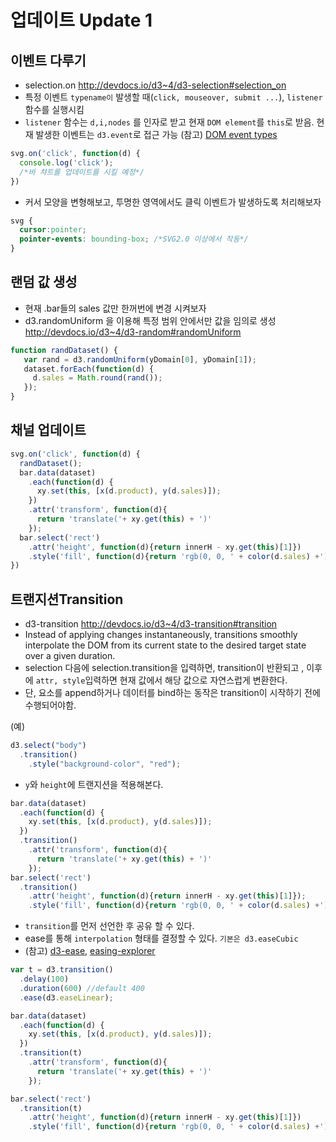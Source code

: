 업데이트 Update 1
===

이벤트 다루기
---
- selection.on http://devdocs.io/d3~4/d3-selection#selection_on
- 특정 이벤트 `typename이` 발생할 때(`click, mouseover, submit ...`), `listener` 함수를 실행시킴
- `listener` 함수는 `d,i,nodes` 를 인자로 받고 현재 `DOM element`를 `this`로 받음. 현재 발생한 이벤트는 `d3.event`로 접근 가능
(참고) [DOM event types](https://developer.mozilla.org/en-US/docs/Web/Events#Standard_events)

```javascript
svg.on('click', function(d) {
  console.log('click');
  /*바 챠트를 업데이트를 시킬 예정*/
})
```

- 커서 모양을 변형해보고, 투명한 영역에서도 클릭 이벤트가 발생하도록 처리해보자
```css
svg {
  cursor:pointer;
  pointer-events: bounding-box; /*SVG2.0 이상에서 작동*/
}
```

랜덤 값 생성
---
- 현재 .bar들의 sales 값만 한꺼번에 변경 시켜보자
- d3.randomUniform 을 이용해 특정 범위 안에서만 값을 임의로 생성 http://devdocs.io/d3~4/d3-random#randomUniform

```javascript
function randDataset() {
   var rand = d3.randomUniform(yDomain[0], yDomain[1]);
   dataset.forEach(function(d) {
     d.sales = Math.round(rand());
   });
}
```


채널 업데이트
---

```javascript
svg.on('click', function(d) {
  randDataset();
  bar.data(dataset)
    .each(function(d) {
      xy.set(this, [x(d.product), y(d.sales)]);
    })
    .attr('transform', function(d){
      return 'translate('+ xy.get(this) + ')'
    });
  bar.select('rect')
    .attr('height', function(d){return innerH - xy.get(this)[1]})
    .style('fill', function(d){return 'rgb(0, 0, ' + color(d.sales) +')'});
})

```


트랜지션Transition
---
- d3-transition http://devdocs.io/d3~4/d3-transition#transition
-  Instead of applying changes instantaneously, transitions smoothly interpolate the DOM from its current state to the desired target state over a given duration.
- selection 다음에 selection.transition을 입력하면, transition이 반환되고 , 이후에  `attr, style`입력하면 현재 값에서 해당 값으로 자연스럽게 변환한다.
- 단, 요소를 append하거나 데이터를 bind하는 동작은 transition이 시작하기 전에 수행되어야함.

(예)
```javascript
d3.select("body")
  .transition()
    .style("background-color", "red");
```

- `y`와 `height`에 트랜지션을 적용해본다.
```javascript
bar.data(dataset)
  .each(function(d) {
    xy.set(this, [x(d.product), y(d.sales)]);
  })
  .transition()
    .attr('transform', function(d){
      return 'translate('+ xy.get(this) + ')'
    });
bar.select('rect')
  .transition()
    .attr('height', function(d){return innerH - xy.get(this)[1]});
    .style('fill', function(d){return 'rgb(0, 0, ' + color(d.sales) +')'});
```

- `transition`를 먼저 선언한 후 공유 할 수 있다.
- ease를 통해 `interpolation` 형태를 결정할 수 있다. `기본은 d3.easeCubic`
 - (참고) [d3-ease](http://devdocs.io/d3~4/d3-ease), [easing-explorer](http://bl.ocks.org/mbostock/248bac3b8e354a9103c4)
```javascript
var t = d3.transition()
  .delay(100)
  .duration(600) //default 400
  .ease(d3.easeLinear);

bar.data(dataset)
  .each(function(d) {
    xy.set(this, [x(d.product), y(d.sales)]);
  })
  .transition(t)
    .attr('transform', function(d){
      return 'translate('+ xy.get(this) + ')'
    });

bar.select('rect')
  .transition(t)
    .attr('height', function(d){return innerH - xy.get(this)[1]})
    .style('fill', function(d){return 'rgb(0, 0, ' + color(d.sales) +')'});
```
